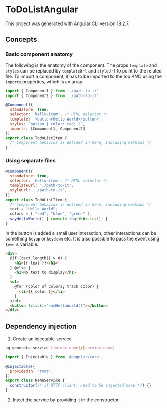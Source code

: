 # ToDoListAngular

This project was generated with [Angular CLI](https://github.com/angular/angular-cli) version 18.2.7.

## Concepts
### Basic component anatomy
The following is the anatomy of the component. The props `template` and `styles` can be replaced by `templateUrl` and `styleUrl` to point to the related file. To import a component, it has to be imported to the top _AND_ using the `imports` properties, which is an array.
```js
import { Component1 } from './path-to-it'
import { Component2 } from './path-to-it'

@Component({
  standalone: true,
  selector: 'hello-item', /* HTML selector */
  template: `<button>Hello World</button>`,
  styles: `button { color: red; }`,
  imports: [Component1, Component2]
})
export class TodoListItem {
  /* Component behavior is defined in here, including methods */
}
```

### Using separate files
```js
@Component({
  standalone: true,
  selector: 'hello-item', /* HTML selector */
  templateUrl: './path-to-it',
  styleUrl: './path-to-it',
})
export class TodoListItem {
  /* Component behavior is defined in here, including methods */
  text = "Hello World";
  colors = [ "red", "blue", "green" ];
  sayHelloWorld() { console.log(this.text); }
}
```
In the button is added a small user interaction; other interactions can be something `keyup` or `keydown` etc. It is also possible to pass the event using `$event` variable.
```html
<div>
  @if (text.length() > 0) {
    <h1>{{ text }}</h1>
  } @else {
    <h1>No text to display</h1>
  }
  <ul>
    @for (color of colors; track color) {
      <li>{{ color }}</li>
    }
  </ul>
  <button (click)="sayHelloWorld()"></button>
</div>
```

## Dependency injection
1. Create an injectable service
```bash
ng generate service [folder-name]/[service-name]
```
```js
import { Injectable } from '@angular/core';

@Injectable({
  providedIn: 'root',
})
export class NameService {
  constructor(/* if HTTP client, need to be injected here */) {}
}
```
2. Inject the service by providing it in the constructor.
```js

```
